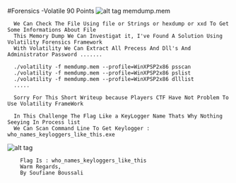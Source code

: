 #Forensics -Volatile 90 Points
![alt tag]()
memdump.mem

      We Can Check The File Using file or Strings or hexdump or xxd To Get Some Informations About File
      This Memory Dump We Can Investigat it, I've Found A Solution Using Volatility Forensics Framework
      With Volatility We Can Extract All Precess And Dll's And Administrator Password .......
      
      ./volatility -f memdump.mem --profile=WinXPSP2x86 psscan
      ./volatility -f memdump.mem --profile=WinXPSP2x86 pslist
      ./volatility -f memdump.mem --profile=WinXPSP2x86 dlllist
      .....
      
      Sorry For This Short Writeup because Players CTF Have Not Problem To Use Volatility FrameWork
      
      In This Challenge The Flag Like a KeyLogger Name Thats Why Nothing Seeying In Process list 
      We Can Scan Command Line To Get Keylogger : who_names_keyloggers_like_this.exe
      
![alt tag](https://github.com/MrMugiwara/WriteupsCTF/blob/master/CTFsecuriNets2016/90FORENSICS.png)
  

        Flag Is : who_names_keyloggers_like_this
        Warm Regards,
        By Soufiane Boussali
